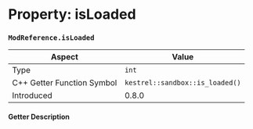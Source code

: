 
# Property: isLoaded
### `ModReference.isLoaded`

| Aspect | Value |
| --- | --- |
| Type | `int` |
| C++ Getter Function Symbol | `kestrel::sandbox::is_loaded()` |
| Introduced | 0.8.0 |

#### Getter Description

